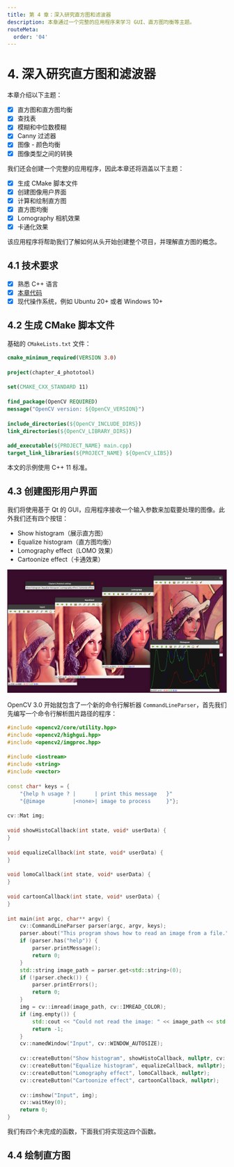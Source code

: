 ```yaml
---
title: 第 4 章：深入研究直方图和滤波器
description: 本章通过一个完整的应用程序来学习 GUI、直方图均衡等主题。
routeMeta:
  order: '04'
---
```


# 4. 深入研究直方图和滤波器

本章介绍以下主题：
- [x] 直方图和直方图均衡
- [x] 查找表
- [x] 模糊和中位数模糊
- [x] Canny 过滤器
- [x] 图像 - 颜色均衡
- [x] 图像类型之间的转换

我们还会创建一个完整的应用程序，因此本章还将涵盖以下主题：
- [x] 生成 CMake 脚本文件
- [x] 创建图像用户界面
- [x] 计算和绘制直方图
- [x] 直方图均衡
- [x] Lomography 相机效果
- [x] 卡通化效果

该应用程序将帮助我们了解如何从头开始创建整个项目，并理解直方图的概念。

## 4.1 技术要求

- [x] 熟悉 C++ 语言
- [x] [本章代码](https://github.com/PacktPublishing/Learn-OpenCV-4-By-Building-Projects-Second-Edition/tree/master/Chapter_04)
- [x] 现代操作系统，例如 Ubuntu 20+ 或者 Windows 10+

## 4.2 生成 CMake 脚本文件

基础的 `CMakeLists.txt` 文件：

```cmake
cmake_minimum_required(VERSION 3.0)

project(chapter_4_phototool)

set(CMAKE_CXX_STANDARD 11)

find_package(OpenCV REQUIRED)
message("OpenCV version: ${OpenCV_VERSION}")

include_directories(${OpenCV_INCLUDE_DIRS})
link_directories(${OpenCV_LIBRARY_DIRS})

add_executable(${PROJECT_NAME} main.cpp)
target_link_libraries(${PROJECT_NAME} ${OpenCV_LIBS})
```

本文的示例使用 C++ 11 标准。

## 4.3 创建图形用户界面

我们将使用基于 Qt 的 GUI，应用程序接收一个输入参数来加载要处理的图像。此外我们还有四个按钮：
- Show histogram（展示直方图）
- Equalize histogram（直方图均衡）
- Lomography effect（LOMO 效果）
- Cartoonize effect（卡通效果）

![](./images/2022-11-11-10-04-49.webp)

OpenCV 3.0 开始就包含了一个新的命令行解析器 `CommandLineParser`，首先我们先编写一个命令行解析图片路径的程序：

```cpp
#include <opencv2/core/utility.hpp>
#include <opencv2/highgui.hpp>
#include <opencv2/imgproc.hpp>

#include <iostream>
#include <string>
#include <vector>

const char* keys = {
    "{help h usage ? |      | print this message   }"
    "{@image         |<none>| image to process     }"};

cv::Mat img;

void showHistoCallback(int state, void* userData) {
}

void equalizeCallback(int state, void* userData) {
}

void lomoCallback(int state, void* userData) {
}

void cartoonCallback(int state, void* userData) {
}

int main(int argc, char** argv) {
    cv::CommandLineParser parser(argc, argv, keys);
    parser.about("This program shows how to read an image from a file.");
    if (parser.has("help")) {
        parser.printMessage();
        return 0;
    }
    std::string image_path = parser.get<std::string>(0);
    if (!parser.check()) {
        parser.printErrors();
        return 0;
    }
    img = cv::imread(image_path, cv::IMREAD_COLOR);
    if (img.empty()) {
        std::cout << "Could not read the image: " << image_path << std::endl;
        return -1;
    }
    cv::namedWindow("Input", cv::WINDOW_AUTOSIZE);

    cv::createButton("Show histogram", showHistoCallback, nullptr, cv::QT_PUSH_BUTTON, false);
    cv::createButton("Equalize histogram", equalizeCallback, nullptr);
    cv::createButton("Lomography effect", lomoCallback, nullptr);
    cv::createButton("Cartoonize effect", cartoonCallback, nullptr);

    cv::imshow("Input", img);
    cv::waitKey(0);
    return 0;
}
```

我们有四个未完成的函数，下面我们将实现这四个函数。

## 4.4 绘制直方图

```cpp

```
